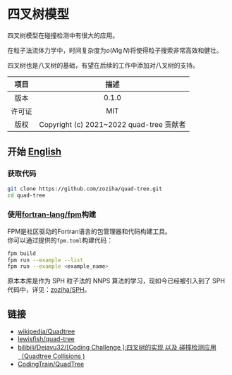 # 四叉树模型

四叉树模型在碰撞检测中有很大的应用。

在粒子法流体力学中，时间复杂度为$o(N\lg{N})$将使得粒子搜索非常高效和健壮。

四叉树也是八叉树的基础，有望在后续的工作中添加对八叉树的支持。

| 项目 | 描述 |
| :-: | :-: |
| 版本 | 0.1.0 |
| 许可证 | MIT |
| 版权 | Copyright (c) 2021~2022 quad-tree 贡献者 |

## 开始 [English](README_EN.md)

### 获取代码

```sh
git clone https://github.com/zoziha/quad-tree.git
cd quad-tree
```

### 使用[fortran-lang/fpm](https://github.com/fortran-lang/fpm)构建

FPM是社区驱动的Fortran语言的包管理器和代码构建工具。  
你可以通过提供的`fpm.toml`构建代码：

```sh
fpm build
fpm run --example --list
fpm run --example <example_name>
```

原本本库是作为 SPH 粒子法的 NNPS 算法的学习，现如今已经被引入到了 SPH 代码中，详见：[zoziha/SPH](https://github.com/zoziha/SPH)。

## 链接

+ [wikipedia/Quadtree](https://en.wikipedia.org/wiki/Quadtree)
+ [lewisfish/quad-tree](https://github.com/lewisfish/quad-trees)
+ [bilibili/Dejavu32/[Coding Challenge ]:四叉树的实现 以及 碰撞检测应用（Quadtree Collisions )](https://www.bilibili.com/video/BV1ub411S7N5?spm_id_from=333.999.0.0)
+ [CodingTrain/QuadTree](https://github.com/CodingTrain/QuadTree)